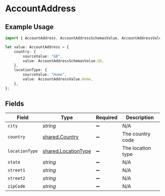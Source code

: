 # AccountAddress

## Example Usage

```typescript
import { AccountAddress, AccountAddressSchemasValue, AccountAddressValue } from "@stackone/stackone-client-ts/sdk/models/shared";

let value: AccountAddress = {
    country: {
        sourceValue: "GB",
        value: AccountAddressSchemasValue.Gb,
    },
    locationType: {
        sourceValue: "Home",
        value: AccountAddressValue.Home,
    },
};
```

## Fields

| Field                                                             | Type                                                              | Required                                                          | Description                                                       |
| ----------------------------------------------------------------- | ----------------------------------------------------------------- | ----------------------------------------------------------------- | ----------------------------------------------------------------- |
| `city`                                                            | *string*                                                          | :heavy_minus_sign:                                                | N/A                                                               |
| `country`                                                         | [shared.Country](../../../sdk/models/shared/country.md)           | :heavy_minus_sign:                                                | The country code                                                  |
| `locationType`                                                    | [shared.LocationType](../../../sdk/models/shared/locationtype.md) | :heavy_minus_sign:                                                | The location type                                                 |
| `state`                                                           | *string*                                                          | :heavy_minus_sign:                                                | N/A                                                               |
| `street1`                                                         | *string*                                                          | :heavy_minus_sign:                                                | N/A                                                               |
| `street2`                                                         | *string*                                                          | :heavy_minus_sign:                                                | N/A                                                               |
| `zipCode`                                                         | *string*                                                          | :heavy_minus_sign:                                                | N/A                                                               |